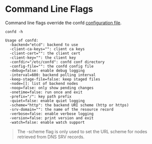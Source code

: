 # Command Line Flags

Command line flags override the confd [configuration file](configuration-guide.md).

```
confd -h
```

```Text
Usage of confd:
  -backend="etcd": backend to use
  -client-ca-keys="": client ca keys
  -client-cert="": the client cert
  -client-key="": the client key
  -confdir="/etc/confd": confd conf directory
  -config-file="": the confd config file
  -debug=false: enable debug logging
  -interval=600: backend polling interval
  -keep-stage-file=false: keep staged files
  -node=[]: list of backend nodes
  -noop=false: only show pending changes
  -onetime=false: run once and exit
  -prefix="/": key path prefix
  -quiet=false: enable quiet logging
  -scheme="http": the backend URI scheme (http or https)
  -srv-domain="": the name of the resource record
  -verbose=false: enable verbose logging
  -version=false: print version and exit
  -watch=false: enable watch support
```

> The -scheme flag is only used to set the URL scheme for nodes retrieved from DNS SRV records.
